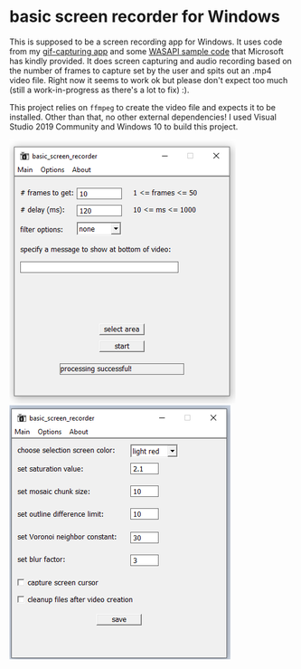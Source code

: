 # basic screen recorder for Windows    
    
This is supposed to be a screen recording app for Windows. It uses code from my [gif-capturing app](https://github.com/syncopika/gifCatch_desktop-Windows-) and some [WASAPI sample code](https://github.com/microsoft/Windows-classic-samples/tree/main/Samples/Win7Samples/multimedia/audio/CaptureSharedTimerDriven) that Microsoft has kindly provided. It does screen capturing and audio recording based on the number of frames to capture set by the user and spits out an .mp4 video file. Right now it seems to work ok but please don't expect too much (still a work-in-progress as there's a lot to fix) :).    
    
This project relies on `ffmpeg` to create the video file and expects it to be installed. Other than that, no other external dependencies! I used Visual Studio 2019 Community and Windows 10 to build this project.    
    
![screenshot of gui](gui_screenshot.png)    
![screenshot of gui parameters section](gui_screenshot2.png)    